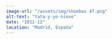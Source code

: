 ```yaml
---
image-url: "/assets/img/shoebox 47.png"
alt-text: "tata-y-yo-nieve"
date: "2012-12"
location: "Madrid, España"
---
```


